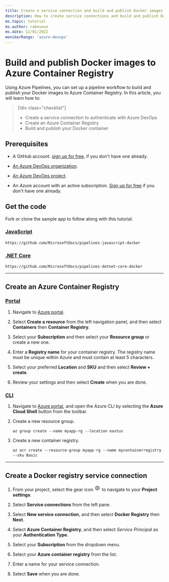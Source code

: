 ```yaml
---
title: Create a service connection and build and publish Docker images to Azure Container Registry
description: How to create service connections and build and publish Docker images with Azure Pipelines
ms.topic: tutorial
ms.author: rabououn
ms.date: 12/01/2022
monikerRange: 'azure-devops'
---
```


# Build and publish Docker images to Azure Container Registry

Using Azure Pipelines, you can set up a pipeline workflow to build and publish your Docker images to Azure Container Registry. In this article, you will learn how to:

> [!div class="checklist"]
>
> - Create a service connection to authenticate with Azure DevOps
> - Create an Azure Container Registry  
> - Build and publish your Docker container

## Prerequisites

- A GitHub account. [sign up for free](https://github.com), if you don't have one already.

- [An Azure DevOps organization](../../../organizations/accounts/create-organization.md).

- [An Azure DevOps project](../../..//organizations/projects/create-project.md).

- An Azure account with an active subscription. [Sign up for free](https://azure.microsoft.com/free/) if you don't have one already.

## Get the code

Fork or clone the sample app to follow along with this tutorial.

### [JavaScript](#tab/javascript)

```
https://github.com/MicrosoftDocs/pipelines-javascript-docker
```

### [.NET Core](#tab/dotnet-core)

```
https://github.com/MicrosoftDocs/pipelines-dotnet-core-docker
```

* * *

## Create an Azure Container Registry

### [Portal](#tab/portal)

1. Navigate to [Azure portal](https://portal.azure.com/).

1. Select **Create a resource** from the left navigation panel, and then select **Containers** then **Container Registry**.

1. Select your **Subscription** and then select your **Resource group** or create a new one.

1. Enter a **Registry name** for your container registry. The registry name must be unique within Azure and must contain at least 5 characters.

1. Select your preferred **Location** and **SKU** and then select **Review + create**.

1. Review your settings and then select **Create** when you are done.

### [CLI](#tab/cli)

1. Navigate to [Azure portal](https://portal.azure.com/), and open the Azure CLI by selecting the **Azure Cloud Shell** button from the toolbar.

1. Create a new resource group.

    ```azurecli-interactive
    az group create --name myapp-rg --location eastus
    ```
1. Create a new container registry.

    ```azurecli-interactive
    az acr create --resource-group myapp-rg --name mycontainerregistry --sku Basic
    ```

* * *

## Create a Docker registry service connection

1. From your project, select the gear icon ![gear icon](../../../media/icons/gear-icon.png) to navigate to your **Project settings**.

1. Select **Service connections** from the left pane.

1. Select **New service connection**, and then select **Docker Registry** then **Next**.

1. Select **Azure Container Registry**, and then select *Service Principal* as your **Authentication Type**.

1. Select your **Subscription** from the dropdown menu.

1. Select your **Azure container registry** from the list.

1. Enter a name for your service connection.

1. Select **Save** when you are done.